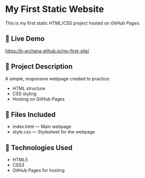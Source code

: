 # My First Static Website

This is my first static HTML/CSS project hosted on *GitHub Pages*.

## 🚀 Live Demo
https://b-archana.github.io/my-first-site/

## 📄 Project Description
A simple, responsive webpage created to practice:
- HTML structure
- CSS styling
- Hosting on GitHub Pages

## 📂 Files Included
- index.html — Main webpage
- style.css — Stylesheet for the webpage

## 📌 Technologies Used
- HTML5
- CSS3
- GitHub Pages for hosting
